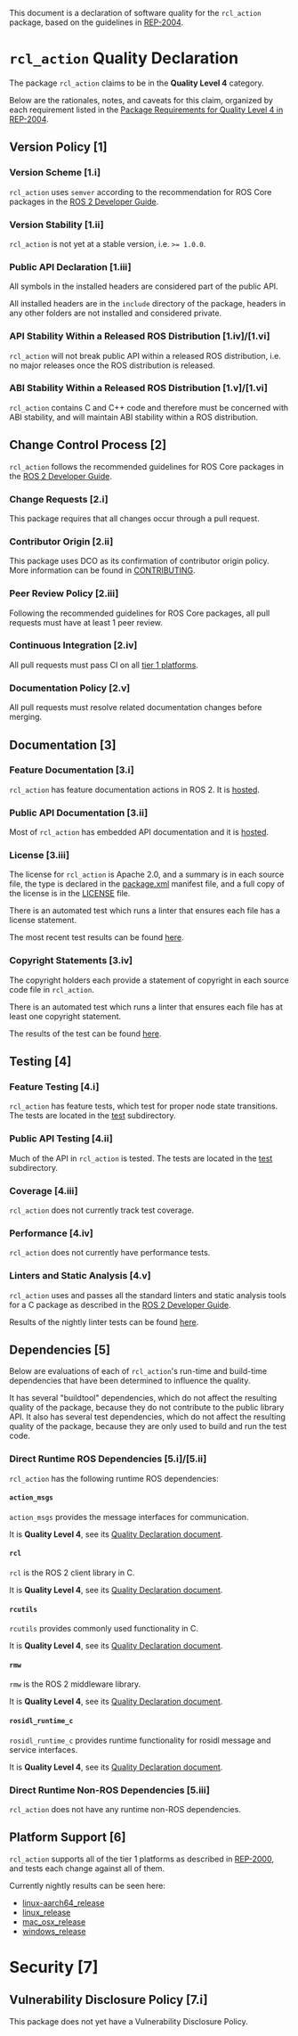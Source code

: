 This document is a declaration of software quality for the `rcl_action` package, based on the guidelines in [REP-2004](https://www.ros.org/reps/rep-2004.html).

# `rcl_action` Quality Declaration

The package `rcl_action` claims to be in the **Quality Level 4** category.

Below are the rationales, notes, and caveats for this claim, organized by each requirement listed in the [Package Requirements for Quality Level 4 in REP-2004](https://www.ros.org/reps/rep-2004.html).

## Version Policy [1]

### Version Scheme [1.i]

`rcl_action` uses `semver` according to the recommendation for ROS Core packages in the [ROS 2 Developer Guide](https://index.ros.org/doc/ros2/Contributing/Developer-Guide/#versioning).

### Version Stability [1.ii]

`rcl_action` is not yet at a stable version, i.e. `>= 1.0.0`.

### Public API Declaration [1.iii]

All symbols in the installed headers are considered part of the public API.

All installed headers are in the `include` directory of the package, headers in any other folders are not installed and considered private.

### API Stability Within a Released ROS Distribution [1.iv]/[1.vi]

`rcl_action` will not break public API within a released ROS distribution, i.e. no major releases once the ROS distribution is released.

### ABI Stability Within a Released ROS Distribution [1.v]/[1.vi]

`rcl_action` contains C and C++ code and therefore must be concerned with ABI stability, and will maintain ABI stability within a ROS distribution.

## Change Control Process [2]

`rcl_action` follows the recommended guidelines for ROS Core packages in the [ROS 2 Developer Guide](https://index.ros.org/doc/ros2/Contributing/Developer-Guide/#package-requirements).

### Change Requests [2.i]

This package requires that all changes occur through a pull request.

### Contributor Origin [2.ii]

This package uses DCO as its confirmation of contributor origin policy. More information can be found in [CONTRIBUTING](../CONTRIBUTING.md).

### Peer Review Policy [2.iii]

Following the recommended guidelines for ROS Core packages, all pull requests must have at least 1 peer review.

### Continuous Integration [2.iv]

All pull requests must pass CI on all [tier 1 platforms](https://www.ros.org/reps/rep-2000.html#support-tiers).

### Documentation Policy [2.v]

All pull requests must resolve related documentation changes before merging.

## Documentation [3]

### Feature Documentation [3.i]

`rcl_action` has feature documentation actions in ROS 2.
It is [hosted](http://design.ros2.org/articles/actions.html).

### Public API Documentation [3.ii]

Most of `rcl_action` has embedded API documentation and it is [hosted](http://docs.ros2.org/latest/api/rcl_action/).

### License [3.iii]

The license for `rcl_action` is Apache 2.0, and a summary is in each source file, the type is declared in the [package.xml](package.xml) manifest file, and a full copy of the license is in the [LICENSE](../LICENSE) file.

There is an automated test which runs a linter that ensures each file has a license statement.

The most recent test results can be found [here](https://ci.ros2.org/view/nightly/job/nightly_linux_release/lastBuild/testReport/rcl_action/copyright/).

### Copyright Statements [3.iv]

The copyright holders each provide a statement of copyright in each source code file in `rcl_action`.

There is an automated test which runs a linter that ensures each file has at least one copyright statement.

The results of the test can be found [here](https://ci.ros2.org/view/nightly/job/nightly_linux_release/lastBuild/testReport/rcl_action/copyright/).

## Testing [4]

### Feature Testing [4.i]

`rcl_action` has feature tests, which test for proper node state transitions.
The tests are located in the [test](test) subdirectory.

### Public API Testing [4.ii]

Much of the API in `rcl_action` is tested.
The tests are located in the [test](test) subdirectory.

### Coverage [4.iii]

`rcl_action` does not currently track test coverage.

### Performance [4.iv]

`rcl_action` does not currently have performance tests.

### Linters and Static Analysis [4.v]

`rcl_action` uses and passes all the standard linters and static analysis tools for a C package as described in the [ROS 2 Developer Guide](https://index.ros.org/doc/ros2/Contributing/Developer-Guide/#linters).

Results of the nightly linter tests can be found [here](https://ci.ros2.org/view/nightly/job/nightly_linux_release/lastBuild/testReport/rcl_action).

## Dependencies [5]

Below are evaluations of each of `rcl_action`'s run-time and build-time dependencies that have been determined to influence the quality.

It has several "buildtool" dependencies, which do not affect the resulting quality of the package, because they do not contribute to the public library API.
It also has several test dependencies, which do not affect the resulting quality of the package, because they are only used to build and run the test code.

### Direct Runtime ROS Dependencies [5.i]/[5.ii]

`rcl_action` has the following runtime ROS dependencies:

#### `action_msgs`

`action_msgs` provides the message interfaces for communication.

It is **Quality Level 4**, see its [Quality Declaration document](https://github.com/ros2/rcl_interfaces/blob/master/action_msgs/QUALITY_DECLARATION.md).

#### `rcl`

`rcl` is the ROS 2 client library in C.

It is **Quality Level 4**, see its [Quality Declaration document](../rcl/QUALITY_DECLARATION).

#### `rcutils`

`rcutils` provides commonly used functionality in C.

It is **Quality Level 4**, see its [Quality Declaration document](https://github.com/ros2/rcutils/blob/master/QUALITY_DECLARATION.md).

#### `rmw`

`rmw` is the ROS 2 middleware library.

It is **Quality Level 4**, see its [Quality Declaration document](https://github.com/ros2/rmw/blob/master/rmw/QUALITY_DECLARATION.md).

#### `rosidl_runtime_c`

`rosidl_runtime_c` provides runtime functionality for rosidl message and service interfaces.

It is **Quality Level 4**, see its [Quality Declaration document](https://github.com/ros2/rosidl/blob/master/rosidl_runtime_c/QUALITY_DECLARATION.md).

### Direct Runtime Non-ROS Dependencies [5.iii]

`rcl_action` does not have any runtime non-ROS dependencies.

## Platform Support [6]

`rcl_action` supports all of the tier 1 platforms as described in [REP-2000](https://www.ros.org/reps/rep-2000.html#support-tiers), and tests each change against all of them.

Currently nightly results can be seen here:
* [linux-aarch64_release](https://ci.ros2.org/view/nightly/job/nightly_linux-aarch64_release/lastBuild/testReport/rcl_action/)
* [linux_release](https://ci.ros2.org/view/nightly/job/nightly_linux_release/lastBuild/testReport/rcl_action/)
* [mac_osx_release](https://ci.ros2.org/view/nightly/job/nightly_osx_release/lastBuild/testReport/rcl_action/)
* [windows_release](https://ci.ros2.org/view/nightly/job/nightly_win_rel/lastBuild/testReport/rcl_action/)

# Security [7]

## Vulnerability Disclosure Policy [7.i]

This package does not yet have a Vulnerability Disclosure Policy.
